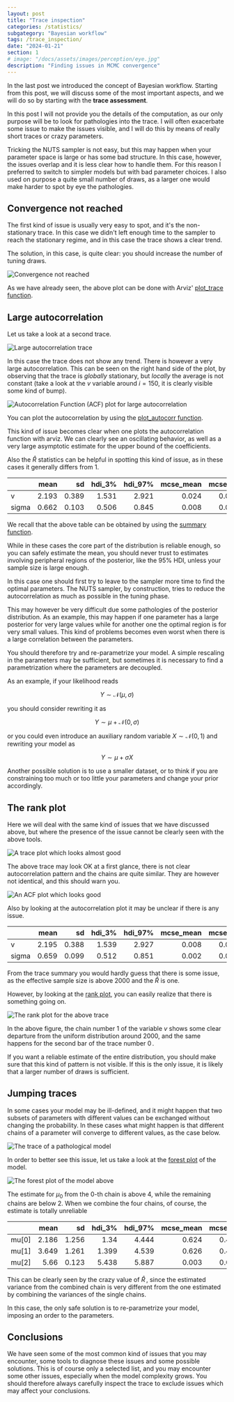 ```yaml
---
layout: post
title: "Trace inspection"
categories: /statistics/
subgategory: "Bayesian workflow"
tags: /trace_inspection/
date: "2024-01-21"
section: 1
# image: "/docs/assets/images/perception/eye.jpg"
description: "Finding issues in MCMC convergence"
---
```


In the last post we introduced the concept of Bayesian workflow.
Starting from this post, we will discuss some of the most important aspects,
and we will do so by starting with the **trace assessment**.

In this post I will not provide you the details of the computation,
as our only purpose will be to look for pathologies into the trace.
I will often exacerbate some issue to make the issues visible,
and I will do this by means of really short traces or crazy parameters.

Tricking the NUTS sampler is not easy, but this may happen when
your parameter space is large or has some bad structure.
In this case, however, the issues overlap and it is less clear how
to handle them. For this reason I preferred to switch to simpler models
but with bad parameter choices.
I also used on purpose a quite small number of draws, as a larger one would
make harder to spot by eye the pathologies.

## Convergence not reached

The first kind of issue is usually very easy to spot, and it's the non-stationary
trace. In this case we didn't left enough time to the sampler to reach the
stationary regime, and in this case the trace shows a clear trend.

The solution, in this case, is quite clear: you should increase the number of tuning
draws.

![Convergence not reached](/docs/assets/images/statistics/trace/early.webp)

As we have already seen, the above plot can
be done with Arviz' [plot_trace function](https://python.arviz.org/en/stable/api/generated/arviz.plot_trace.html).

## Large autocorrelation

Let us take a look at a second trace.

![Large autocorrelation trace](/docs/assets/images/statistics/trace/acorr_trace.webp)

In this case the trace does not show any trend. There is however a very large autocorrelation.
This can be seen on the right hand side of the plot, by observing that
the trace is *globally* stationary, but *locally* the average is not
constant (take a look at the $v$ variable around $i=150$, it is clearly
visible some kind of bump).

![Autocorrelation Function (ACF) plot for large autocorrelation](/docs/assets/images/statistics/trace/acorr_acorr.webp)

You can plot the autocorrelation by using
the [plot_autocorr function](https://python.arviz.org/en/stable/api/generated/arviz.plot_trace.html).


This kind of issue becomes clear when one plots the autocorrelation function
with arviz.
We can clearly see an oscillating behavior, as well as a very large asymptotic
estimate for the upper bound of the coefficients.

Also the $\hat{R}$ statistics can be helpful in spotting this kind
of issue, as in these cases it generally differs from 1.

|       |   mean |    sd |   hdi_3% |   hdi_97% |   mcse_mean |   mcse_sd |   ess_bulk |   ess_tail |   r_hat |
|:------|-------:|------:|---------:|----------:|------------:|----------:|-----------:|-----------:|--------:|
| v     |  2.193 | 0.389 |    1.531 |     2.921 |       0.024 |     0.017 |        268 |        520 |    1.02 |
| sigma |  0.662 | 0.103 |    0.506 |     0.845 |       0.008 |     0.006 |        238 |        290 |    1.03 |

We recall that the above table can be obtained
by using the [summary function](https://python.arviz.org/en/stable/api/generated/arviz.summary.html).

While in these cases the core part of the distribution is reliable enough,
so you can safely estimate the mean, you should never trust to estimates
involving peripheral regions of the posterior, like the $95\%$ HDI,
unless your sample size is large enough.

In this case one should first try to leave to the sampler more
time to find the optimal parameters.
The NUTS sampler, by construction, tries to reduce the autocorrelation
as much as possible in the tuning phase.

This may however be very difficult due some pathologies of the posterior distribution.
As an example, this may happen if one parameter has a large posterior for very large
values while for another one the optimal region is for very small values.
This kind of problems becomes even worst when there is a large correlation
between the parameters.

You should therefore try and re-parametrize your model. A simple rescaling in
the parameters may be sufficient, but sometimes it is necessary to find
a parametrization where the parameters are decoupled.

As an example, if your likelihood reads

$$
Y \sim \mathcal{N}(\mu, \sigma)
$$

you should consider rewriting it as

$$
Y \sim \mu + \mathcal{N}(0, \sigma)
$$

or you could even introduce an auxiliary random variable $X \sim \mathcal{N}(0, 1)$
and rewriting your model as

$$
Y \sim \mu + \sigma X
$$

Another possible solution is to use a smaller dataset, or to think
if you are constraining too much or too little your parameters 
and change your prior accordingly.

## The rank plot

Here we will deal with the same kind of issues that we have discussed above,
but where the presence of the issue cannot be clearly seen with the above tools.

![A trace plot which looks almost good](/docs/assets/images/statistics/trace/acorr_large_trace.webp)

The above trace may look OK at a first glance, there is not clear autocorrelation
pattern and the chains are quite similar.
They are however not identical, and this should warn you.

![An ACF plot which looks good](/docs/assets/images/statistics/trace/acorr_large_acorr.webp)

Also by looking at the autocorrelation plot it may be unclear if there is
any issue.


|       |   mean |    sd |   hdi_3% |   hdi_97% |   mcse_mean |   mcse_sd |   ess_bulk |   ess_tail |   r_hat |
|:------|-------:|------:|---------:|----------:|------------:|----------:|-----------:|-----------:|--------:|
| v     |  2.195 | 0.388 |    1.539 |     2.927 |       0.008 |     0.006 |       2162 |       2807 |       1 |
| sigma |  0.659 | 0.099 |    0.512 |     0.851 |       0.002 |     0.002 |       2307 |       2803 |       1 |

From the trace summary you would hardly guess that there is some issue,
as the effective sample size is above 2000 and the $\hat{R}$ is one.

However, by looking at the [rank plot](https://python.arviz.org/en/stable/api/generated/arviz.plot_rank.html), you can easily realize that there is
something going on.

![The rank plot for the above trace](/docs/assets/images/statistics/trace/acorr_large_rank.webp)

In the above figure, the chain number $1$ of the variable $v$
shows some clear departure from the uniform distribution around $2000$,
and the same happens for the second bar of the trace number $0\,.$

If you want a reliable estimate of the entire distribution,
you should make sure that this kind of pattern is not visible.
If this is the only issue, it is likely that a larger number of draws is sufficient.

## Jumping traces

In some cases your model may be ill-defined, and it might happen that two subsets of parameters with different values can be exchanged without changing
the probability.
In these cases what might happen is that different chains of a parameter
will converge to different values, as the case below.

![The trace of a pathological model](/docs/assets/images/statistics/trace/superposition.webp)

In order to better see this issue, let us take a look at the [forest plot](https://python.arviz.org/en/stable/api/generated/arviz.plot_forest.html) of
the model.

![The forest plot of the model above](/docs/assets/images/statistics/trace/superposition_forest.webp)

The estimate for $\mu_0$ from the 0-th chain is above 4, while the remaining
chains are below 2.
When we combine the four chains, of course, the estimate
is totally unreliable

|       |   mean |    sd |   hdi_3% |   hdi_97% |   mcse_mean |   mcse_sd |   ess_bulk |   ess_tail |   r_hat |
|:------|-------:|------:|---------:|----------:|------------:|----------:|-----------:|-----------:|--------:|
| mu[0] |  2.186 | 1.256 |    1.34  |     4.444 |       0.624 |     0.478 |          7 |         29 |    1.53 |
| mu[1] |  3.649 | 1.261 |    1.399 |     4.539 |       0.626 |     0.479 |          7 |         29 |    1.53 |
| mu[2] |  5.66  | 0.123 |    5.438 |     5.887 |       0.003 |     0.002 |       2065 |       2125 |    1    |

This can be clearly seen by the crazy value of $\hat{R}\,,$
since the estimated variance from the combined chain is very different from
the one estimated by combining the variances of the single chains.

In this case, the only safe solution is to re-parametrize your model,
imposing an order to the parameters.

## Conclusions

We have seen some of the most common kind of issues that you may encounter, some tools to diagnose these
issues and some possible solutions.
This is of course only a selected list, and you may encounter some other
issues, especially when the model complexity grows.
You should therefore always carefully inspect the trace to exclude
issues which may affect your conclusions.
